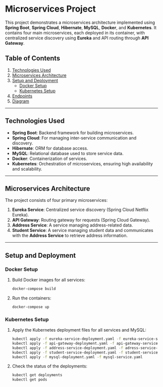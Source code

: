 # Microservices Project

This project demonstrates a microservices architecture implemented using **Spring Boot**, **Spring Cloud**, **Hibernate**, **MySQL**, **Docker**, and **Kubernetes**. It contains four main microservices, each deployed in its container, with centralized service discovery using **Eureka** and API routing through **API Gateway**.

## Table of Contents
1. [Technologies Used](#technologies-used)
2. [Microservices Architecture](#microservices-architecture)
3. [Setup and Deployment](#setup-and-deployment)
    - [Docker Setup](#docker-setup)
    - [Kubernetes Setup](#kubernetes-setup)
4. [Endpoints](#endpoints)
5. [Diagram](#diagram)

---

## Technologies Used
- **Spring Boot**: Backend framework for building microservices.
- **Spring Cloud**: For managing inter-service communication and discovery.
- **Hibernate**: ORM for database access.
- **MySQL**: Relational database used to store service data.
- **Docker**: Containerization of services.
- **Kubernetes**: Orchestration of microservices, ensuring high availability and scalability.

---

## Microservices Architecture
The project consists of four primary microservices:
1. **Eureka Service**: Centralized service discovery (Spring Cloud Netflix Eureka).
2. **API Gateway**: Routing gateway for requests (Spring Cloud Gateway).
3. **Address Service**: A service managing address-related data.
4. **Student Service**: A service managing student data and communicates with the **Address Service** to retrieve address information.

---

## Setup and Deployment

### Docker Setup
1. Build Docker images for all services:
   ```bash
   docker-compose build
2. Run the containers:
   ```bash
   docker-compose up
   
### Kubernetes Setup
1. Apply the Kubernetes deployment files for all services and MySQL:
   ```bash
   kubectl apply -f eureka-service-deployment.yaml -f eureka-service-service.yaml
   kubectl apply -f api-gateway-deployment.yaml -f api-gateway-service.yaml
   kubectl apply -f address-service-deployment.yaml -f adress-service-service.yaml
   kubectl apply -f student-service-deployment.yaml -f student-service-service.yaml
   kubectl apply -f mysql-deployment.yaml -f mysql-service.yaml
2. Check the status of the deployments:
   ```bash
   kubectl get deployments
   kubectl get pods